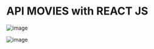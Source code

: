 # API MOVIES with REACT JS

![image](https://user-images.githubusercontent.com/77743378/182514838-0c800fe9-541f-4cbc-8ffe-22ce38f71a74.png)


![image](https://user-images.githubusercontent.com/77743378/182514666-708d3dd0-cdff-4e2b-8da9-73c94a120ede.png)
